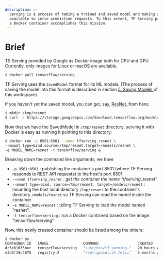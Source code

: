 ```yaml
---
description: >-
  Serving is a process of taking a trained and saved model and making it
  available to serve prediction requests. To this extent, TF Serving provided as
  a Docker container accomplishes this mission.
---
```


# Brief

TS Serving provided by Google as Docker image both for CPU and GPU. Currently, only images for Linux or macOS are available.

```bash
$ docker pull tensorflow/serving
```

TF Serving uses the `SavedModel` format for its ML models. \(The process of saving the model into this format is described in section [5. Saving Models ](https://oleg-kleyman.gitbook.io/eml/saving-models/brief)of this workspace\). 

If you haven't yet the saved model, you can get, say,  [ResNet, ](https://towardsdatascience.com/an-overview-of-resnet-and-its-variants-5281e2f56035)from here:

```bash
$ mkdir /tmp/resnet
$ curl -s https://storage.googleapis.com/download.tensorflow.org/models/official/20181001_resnet/savedmodels/resnet_v2_fp32_savedmodel_NHWC_jpg.tar.gz | tar --strip-components=2 -C /tmp/resnet -xvz
```

Now that we have the SavedModel in `/tmp/resnet` directory, serving it with Docker is easy as running it pointing to this directory:

```bash
$ docker run -p 8501:8501 --name tfserving_resnet \
--mount type=bind,source=/tmp/resnet,target=/models/resnet \
-e MODEL_NAME=resnet -t tensorflow/serving &
```

Breaking down the command line arguments, we have

* `-p 8501:8501` : publishing the container's port 8501 \(where TF Serving responds to REST API requests\) to the host's port 8501
* _`-`-`name tfserving_resnet` : get the container the name "tfserving_\_resnet"
* `--mount type=bind, source=/tmp/resnet, target=/models/resnet` : mounting the host local directory `/tmp/resnet` to the container's directory `/models/resnet` so TF Serving can read the model inside the container
* `-e MODEL_NAME=resnet` : telling TF Serving to load the model named "resnet".
* `-t tensorflow/serving` : run a Docker contained based on the image "tensorflow/serving"

Now, this newly created container should be listed among the others:

```bash
$ docker ps
CONTAINER ID   IMAGE                COMMAND                  CREATED        STATUS          PORTS                              NAMES
dc5c61633bec   tensorflow/serving   "/usr/bin/tf_serving…"   20 hours ago   Up 46 minutes   8500/tcp, 0.0.0.0:8501->8501/tcp   tfserving_resnet
e3d3f15c4675   registry:2           "/entrypoint.sh /etc…"   5 months ago   Up 21 hours     0.0.0.0:5000->5000/tcp             registry
```

